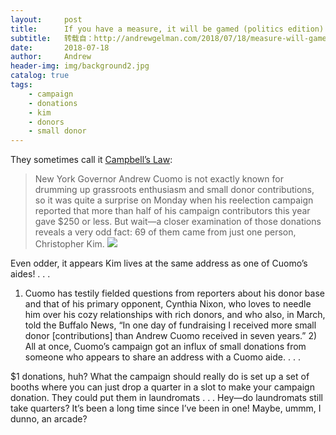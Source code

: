 ```yaml
---
layout:     post
title:      If you have a measure, it will be gamed (politics edition).
subtitle:   转载自：http://andrewgelman.com/2018/07/18/measure-will-gamed-politics-edition/
date:       2018-07-18
author:     Andrew
header-img: img/background2.jpg
catalog: true
tags:
    - campaign
    - donations
    - kim
    - donors
    - small donor
---
```




They sometimes call it [Campbell’s Law](https://theslot.jezebel.com/andrew-cuomos-campaign-had-one-very-enthusiastic-small-1827667940):

> New York Governor Andrew Cuomo is not exactly known for drumming up grassroots enthusiasm and small donor contributions, so it was quite a surprise on Monday when his reelection campaign reported that more than half of his campaign contributors this year gave $250 or less. 
But wait—a closer examination of those donations reveals a very odd fact: 69 of them came from just one person, Christopher Kim.
![](http://andrewgelman.com/wp-content/uploads/2018/07/rnmyht9pebirnvej6sa9.png)

Even odder, it appears Kim lives at the same address as one of Cuomo’s aides! . . .
1) Cuomo has testily fielded questions from reporters about his donor base and that of his primary opponent, Cynthia Nixon, who loves to needle him over his cozy relationships with rich donors, and who also, in March, told the Buffalo News, “In one day of fundraising I received more small donor [contributions] than Andrew Cuomo received in seven years.” 2) All at once, Cuomo’s campaign got an influx of small donations from someone who appears to share an address with a Cuomo aide. . . .

$1 donations, huh? What the campaign should really do is set up a set of booths where you can just drop a quarter in a slot to make your campaign donation. They could put them in laundromats . . . Hey—do laundromats still take quarters? It’s been a long time since I’ve been in one! Maybe, ummm, I dunno, an arcade?


